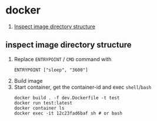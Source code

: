 # docker
1. [Inspect image directory structure](#inspect-image-directory-structure)


## inspect image directory structure
1. Replace `ENTRYPOINT` / `CMD` command with
    ```
    ENTRYPOINT ["sleep", "3600"]
    ```
1. Build image
1. Start container, get the container-id and exec `shell`/`bash`
    ```
    docker build . -f dev.Dockerfile -t test
    docker run test:latest
    docker container ls
    docker exec -it 12c23fad6baf sh # or bash
    ```